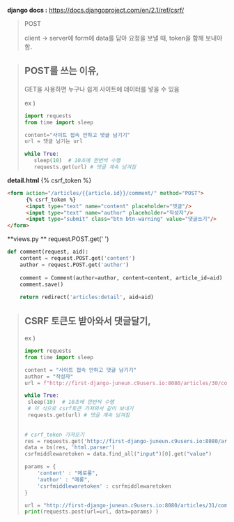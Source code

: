 **django docs :** https://docs.djangoproject.com/en/2.1/ref/csrf/

> POST 
>
> client -> server에 form에 data를 담아 요청을 보낼 때, token을 함께 보내야함.



>## POST를 쓰는 이유,
>
> GET을 사용하면 누구나 쉽게 사이트에 데이터를 넣을 수 있음
>
>ex )
>
>```python
>import requests
>from time import sleep
>
>content="사이트 접속 안하고 댓글 남기기"
>url = 댓글 남기는 url
>
>while True:
>    sleep(10)  # 10초에 한번씩 수행
>    requests.get(url) # 댓글 계속 남겨짐
>```



**detail.html**  {% csrf_token %}

```html
<form action="/articles/{{article.id}}/comment/" method="POST">
      {% csrf_token %}
      <input type="text" name="content" placeholder="댓글"/>
      <input type="text" name="author" placeholder="작성자"/>
      <input type="submit" class="btn btn-warning" value="댓글쓰기"/>
</form>
```

**views.py ** request.POST.get(' ')

```python
def comment(request, aid):
    content = request.POST.get('content')
    author = request.POST.get('author')
    
    comment = Comment(author=author, content=content, article_id=aid)
    comment.save()
    
    return redirect('articles:detail', aid=aid)
```



> ## CSRF 토큰도 받아와서 댓글달기,
>
> ex )
>
> ```python
> import requests
> from time import sleep
> 
> content = "사이트 접속 안하고 댓글 남기기"
> author = "작성자"
> url = f"http://first-django-juneun.c9users.io:8080/articles/30/comment/?content={content}&author={author}"
> 
> while True:
>  sleep(10)  # 10초에 한번씩 수행
>  # 이 식으로 csrf토큰 가져와서 같이 보내기
>  requests.get(url) # 댓글 계속 남겨짐
>     
>     
> # csrf_token 가져오기
> res = requests.get('http://first-django-juneun.c9users.io:8080/articles/31/').text
> data = bs(res, 'html.parser')
> csrfmiddlewaretoken = data.find_all("input")[0].get("value")
> 
> params = {
>     'content' : "메로롱",
>     'author' : "메롱",
>     'csrfmiddlewaretoken' : csrfmiddlewaretoken
> }
> 
> url = "http://first-django-juneun.c9users.io:8080/articles/31/comment/"
> print(requests.post(url=url, data=params) )
> ```



